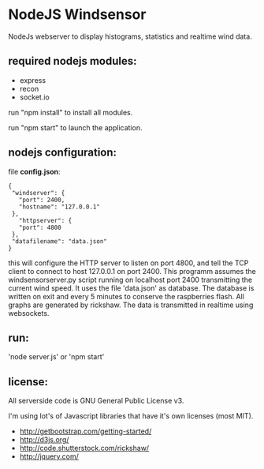 NodeJS Windsensor
========
NodeJs webserver to display histograms, statistics and realtime wind data.

required nodejs modules:
--------------
* express
* recon
* socket.io

run "npm install" to install all modules.

run "npm start" to launch the application.

nodejs configuration:
-------------
file **config.json**:

```
{
 "windserver": {
   "port": 2400,
   "hostname": "127.0.0.1"
 },
   "httpserver": {
   "port": 4800
 },
 "datafilename": "data.json"
}
```

this will configure the HTTP server to listen on port 4800, and tell the TCP client to connect to host 127.0.0.1 on port 2400.
This programm assumes the windsensorserver.py script running on localhost port 2400 transmitting the current wind speed.
It uses the file 'data.json' as database. The database is written on exit and every 5 minutes to conserve the raspberries flash.
All graphs are generated by rickshaw. The data is transmitted in realtime using websockets.

run:
----------------
'node server.js' or 'npm start'

license:
----------------
All serverside code is GNU General Public License v3.

I'm using lot's of Javascript libraries that have it's own licenses (most MIT).
* http://getbootstrap.com/getting-started/
* http://d3js.org/
* http://code.shutterstock.com/rickshaw/
* http://jquery.com/
